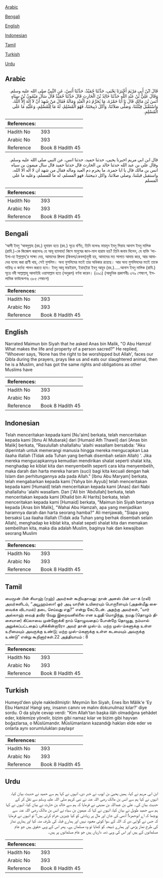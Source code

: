 [Arabic](#arabic)

[Bengali](#bengali)

[English](#english)

[Indonesian](#indonesian)

[Tamil](#tamil)

[Turkish](#turkish)

[Urdu](#urdu)

## Arabic


<div dir="rtl" lang="ar" style={{fontSize:'larger',backgroundColor:'#f8f9fa',padding:20}}>
قَالَ ابْنُ أَبِي مَرْيَمَ أَخْبَرَنَا يَحْيَى، حَدَّثَنَا حُمَيْدٌ، حَدَّثَنَا أَنَسٌ، عَنِ النَّبِيِّ صلى الله عليه وسلم‏.‏ وَقَالَ عَلِيُّ بْنُ عَبْدِ اللَّهِ حَدَّثَنَا خَالِدُ بْنُ الْحَارِثِ قَالَ حَدَّثَنَا حُمَيْدٌ قَالَ سَأَلَ مَيْمُونُ بْنُ سِيَاهٍ أَنَسَ بْنَ مَالِكٍ قَالَ يَا أَبَا حَمْزَةَ، مَا يُحَرِّمُ دَمَ الْعَبْدِ وَمَالَهُ فَقَالَ مَنْ شَهِدَ أَنْ لاَ إِلَهَ إِلاَّ اللَّهُ، وَاسْتَقْبَلَ قِبْلَتَنَا، وَصَلَّى صَلاَتَنَا، وَأَكَلَ ذَبِيحَتَنَا، فَهُوَ الْمُسْلِمُ، لَهُ مَا لِلْمُسْلِمِ، وَعَلَيْهِ مَا عَلَى الْمُسْلِمِ‏.‏
</div>
<div style={{backgroundColor:'#f8f9fa',padding:20, marginBottom: 10}}><table> <thead> <tr> <th>References:</th> <th></th> </tr> </thead> <tbody><tr><td>Hadith No</td><td>393</td></tr><tr><td>Arabic No</td><td>393</td></tr><tr><td>Reference</td><td>Book 8 Hadith 45</td></tr></tbody></table></div>


<div dir="rtl" lang="ar" style={{fontSize:'larger',backgroundColor:'#f8f9fa',padding:20}}>
قال ابن ابي مريم اخبرنا يحيى، حدثنا حميد، حدثنا انس، عن النبي صلى الله عليه وسلم. وقال علي بن عبد الله حدثنا خالد بن الحارث قال حدثنا حميد قال سال ميمون بن سياه انس بن مالك قال يا ابا حمزة، ما يحرم دم العبد وماله فقال من شهد ان لا اله الا الله، واستقبل قبلتنا، وصلى صلاتنا، واكل ذبيحتنا، فهو المسلم، له ما للمسلم، وعليه ما على المسلم
</div>
<div style={{backgroundColor:'#f8f9fa',padding:20, marginBottom: 10}}><table> <thead> <tr> <th>References:</th> <th></th> </tr> </thead> <tbody><tr><td>Hadith No</td><td>393</td></tr><tr><td>Arabic No</td><td>393</td></tr><tr><td>Reference</td><td>Book 8 Hadith 45</td></tr></tbody></table></div>

## Bengali


<div dir="ltr" lang="bn" style={{fontSize:'larger',backgroundColor:'#f8f9fa',padding:20}}>
‘আলী ইবনু ‘আবদুল্লাহ (রহ.) হুমায়দ হতে (রহ.) সূত্রে বর্ণিত, তিনি বলেনঃ মায়মূন ইবনু সিয়াহ আনাস ইবনু মালিক (রাযি.)-কে জিজ্ঞেস করলেনঃ হে আবূ হামযাহ! কিসে মানুষের জান-মাল হারাম হয়? তিনি জবাব দিলেন, যে ব্যক্তি ‘লা- ইলা-হা ইল্লাল্লাহ্’র সাক্ষ্য দেয়, আমাদের ক্বিবলা (কিবলা/কেবলা)মুখী হয়, আমাদের মত সালাত আদায় করে, আর আমাদের যবেহ করা প্রাণী খায়, সেই মুসলিম। অন্য মুসলিমের মতই তার অধিকার রয়েছে। আর অন্য মুসলিমদের মতই তাকে দায়িত্ব ও কর্তব্য পালন করতে হবে। ইবনু আবূ মারইয়াম, ইয়াহ্ইয়া ইবনু আয়ুব (রহ.).....আনাস ইবনু মালিক (রাযি.) সূত্রে নবী সাল্লাল্লাহু আলাইহি ওয়াসাল্লাম হতে (অনুরূপ) বর্ণনা করেন। (৩৯১) (আধুনিক প্রকাশনীঃ ৩৭৯ শেষাংশ, ইসলামিক ফাউন্ডেশনঃ ৩৮৫ শেষাংশ)
</div>
<div style={{backgroundColor:'#f8f9fa',padding:20, marginBottom: 10}}><table> <thead> <tr> <th>References:</th> <th></th> </tr> </thead> <tbody><tr><td>Hadith No</td><td>393</td></tr><tr><td>Arabic No</td><td>393</td></tr><tr><td>Reference</td><td>Book 8 Hadith 45</td></tr></tbody></table></div>

## English


<div dir="ltr" lang="en" style={{fontSize:'larger',backgroundColor:'#f8f9fa',padding:20}}>
Narrated Maimun bin Siyah that he asked Anas bin Malik, "O Abu Hamza! What makes the life and property of a person sacred?" He replied, "Whoever says, 'None has the right to be worshipped but Allah', faces our Qibla during the prayers, prays like us and eats our slaughtered animal, then he is a Muslim, and has got the same rights and obligations as other Muslims have
</div>
<div style={{backgroundColor:'#f8f9fa',padding:20, marginBottom: 10}}><table> <thead> <tr> <th>References:</th> <th></th> </tr> </thead> <tbody><tr><td>Hadith No</td><td>393</td></tr><tr><td>Arabic No</td><td>393</td></tr><tr><td>Reference</td><td>Book 8 Hadith 45</td></tr></tbody></table></div>

## Indonesian


<div dir="ltr" lang="id" style={{fontSize:'larger',backgroundColor:'#f8f9fa',padding:20}}>
Telah menceritakan kepada kami [Nu'aim] berkata, telah menceritakan kepada kami [Ibnu Al Mubarak] dari [Humaid Ath Thawil] dari [Anas bin Malik] berkata, "Rasulullah shallallahu 'alaihi wasallam bersabda: "Aku diperintah untuk memerangi manusia hingga mereka mengucapkan Laa ilaaha illallah (Tidak ada Tuhan yang berhak disembah selain Allah) '. Jika mereka mengucapkannya kemudian mendirikan shalat seperti shalat kita, menghadap ke kiblat kita dan menyembelih seperti cara kita menyembelih, maka darah dan harta mereka haram (suci) bagi kita kecuali dengan hak Islam dan perhitungannya ada pada Allah." [Ibnu Abu Maryam] berkata, telah mengabarkan kepada kami [Yahya bin Ayyub] telah menceritakan kepada kami [Humaid] telah menceritakan kepada kami [Anas] dari Nabi shallallahu 'alaihi wasallam. Dan ['Ali bin 'Abdullah] berkata, telah menceritakan kepada kami [Khalid bin Al Harits] berkata, telah menceritakan kepada kami [Humaid] berkata, "Maimun bin Siyah bertanya kepada [Anas bin Malik], "Wahai Abu Hamzah, apa yang menjadikan haramnya darah dan harta seorang hamba?" Ali menjawab, "Siapa yang bersaksi Laa ilaaha illallah (Tidak ada Tuhan yang berhak disembah selain Allah), menghadap ke kiblat kita, shalat sepeti shalat kita dan memakan sembelihan kita, maka dia adalah Muslim, baginya hak dan kewajiban seorang Muslim
</div>
<div style={{backgroundColor:'#f8f9fa',padding:20, marginBottom: 10}}><table> <thead> <tr> <th>References:</th> <th></th> </tr> </thead> <tbody><tr><td>Hadith No</td><td>393</td></tr><tr><td>Arabic No</td><td>393</td></tr><tr><td>Reference</td><td>Book 8 Hadith 45</td></tr></tbody></table></div>

## Tamil


<div dir="ltr" lang="ta" style={{fontSize:'larger',backgroundColor:'#f8f9fa',padding:20}}>
மைமூன் பின் சியாஹ் (ரஹ்) அவர்கள் கூறியதாவது: நான் அனஸ் பின் மா-க் (ரலி) அவர்களிடம், “அபூஹம்ஸா! ஓர் அடி யாரின் உயிரையும் பொருளையும் (அதன்மீது கைவைக்க விடாமல்) தடை செய்வது எது?” என்று கேட்டேன். அதற்கு அவர்கள், “யார் அல்லாஹ் வைத் தவிர வேறு இறைவனில்லை என உறுதி மொழிந்து, நமது (தொழும் திசையான) கிப்லாவை முன்னோக்கி நாம் தொழுவதைப் போன்றே தொழுது, நம்மால் அறுக்கப்பட்டதைப் புசிக்கின்றாரோ அவர் தான் முஸ்-ம். மற்ற முஸ்-ம்களுக்கு உள்ள உரிமையும் அவருக்கு உண்டு; மற்ற முஸ்-ம்களுக்கு உள்ள கடமையும் அவருக்கு உண்டு” என்று கூறினார்கள்.22 அத்தியாயம் : 8
</div>
<div style={{backgroundColor:'#f8f9fa',padding:20, marginBottom: 10}}><table> <thead> <tr> <th>References:</th> <th></th> </tr> </thead> <tbody><tr><td>Hadith No</td><td>393</td></tr><tr><td>Arabic No</td><td>393</td></tr><tr><td>Reference</td><td>Book 8 Hadith 45</td></tr></tbody></table></div>

## Turkish


<div dir="ltr" lang="tr" style={{fontSize:'larger',backgroundColor:'#f8f9fa',padding:20}}>
Humeyd'den şöyle nakledilmiştir: Meymûn İbn Siyah, Enes İbn Mâlik'e 'Ey Ebu Hamza! Hangi şey, insanın canını ve malını dokunulmaz kılar?' diye sordu. O da şöyle cevap verdi: "Kim Allah'tan başka ilâh olmadığına şehâdet eder, kıblemize yönelir, bizim gibi namaz kılar ve bizim gibi hayvan boğazlarsa, o Müslümandır. Müslümanların kazandığı hakları elde eder ve onlarla aynı sorumlulukları paylaşır
</div>
<div style={{backgroundColor:'#f8f9fa',padding:20, marginBottom: 10}}><table> <thead> <tr> <th>References:</th> <th></th> </tr> </thead> <tbody><tr><td>Hadith No</td><td>393</td></tr><tr><td>Arabic No</td><td>393</td></tr><tr><td>Reference</td><td>Book 8 Hadith 45</td></tr></tbody></table></div>

## Urdu


<div dir="rtl" lang="ur" style={{fontSize:'larger',backgroundColor:'#f8f9fa',padding:20}}>
ابن ابی مریم نے کہا، ہمیں یحییٰ بن ایوب نے خبر دی، انہوں نے کہا ہم سے حمید نے حدیث بیان کیا، انہوں نے کہا ہم سے انس بن مالک رضی اللہ عنہ نے نبی کریم صلی اللہ علیہ وسلم سے نقل کر کے حدیث بیان کی۔ علی بن عبداللہ بن مدینی نے فرمایا کہ ہم سے خالد بن حارث نے بیان کیا، انہوں نے کہا ہم سے حمید طویل نے بیان کیا، انہوں نے کہا کہ میمون بن سیاہ نے انس بن مالک رضی اللہ عنہ سے پوچھا کہ اے ابوحمزہ! آدمی کی جان اور مال پر زیادتی کو کیا چیزیں حرام کرتی ہیں؟ تو انہوں نے فرمایا کہ جس نے گواہی دی کہ اللہ کے سوا کوئی معبود نہیں اور ہمارے قبلہ کی طرف منہ کیا اور ہماری نماز کی طرح نماز پڑھی اور ہمارے ذبیحہ کو کھایا تو وہ مسلمان ہے۔ پھر اس کے وہی حقوق ہیں جو عام مسلمانوں کے ہیں اور اس کی وہی ذمہ داریاں ہیں جو عام مسلمانوں پر ہیں۔
</div>
<div style={{backgroundColor:'#f8f9fa',padding:20, marginBottom: 10}}><table> <thead> <tr> <th>References:</th> <th></th> </tr> </thead> <tbody><tr><td>Hadith No</td><td>393</td></tr><tr><td>Arabic No</td><td>393</td></tr><tr><td>Reference</td><td>Book 8 Hadith 45</td></tr></tbody></table></div>